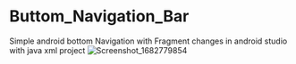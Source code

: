 # Buttom_Navigation_Bar
Simple android bottom Navigation with Fragment changes in android studio with  java xml project
![Screenshot_1682779854](https://user-images.githubusercontent.com/105581953/235309049-5dc5d0e6-b60d-4711-a6bd-90f558add804.png)
